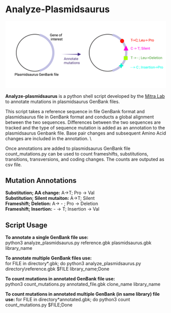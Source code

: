 # Analyze-Plasmidsaurus

<p align="center">
    <img src="https://github.com/The-Mitra-Lab/Analyze-Plasmidaurus/blob/main/analyze_plasmidsaurus2.png">
</p>

**Analyze-plasmidsaurus** is a python shell script developed by the [Mitra Lab](https://mitralab.wustl.edu/) to annotate mutations in plasmidsaurus GenBank files. 

This script takes a reference sequence in file GenBank format and plasmidsaurus file  in GenBank format and conducts a global alignment between the two sequences. Differences between the two sequences are tracked and the type of sequence mutation is added as an annotation to the plasmidsaurus Genbank file. Base pair changes and subsequent Amino Acid changes are included in the annotation.    \

Once annotations are added to plasmidsaurus GenBank file count_mutations.py can be used to count frameshifts, substitutions, transitions, transversions, and coding changes. The counts are outputed as csv file. 


## Mutation Annotations

**Substitution; AA change:** A->T; Pro -> Val \
**Substitution; Silent mutaiton:** A->T; Silent \
**Frameshift; Deletion:** A-> - ; Pro -> Deletion \
**Frameshift; Insertion:** - -> T; Insertion -> Val 

## Script Usage 

**To annotate a single GenBank file use:** \
python3 analyze_plasmidsaurus.py reference.gbk plasmidsaurus.gbk library_name

**To annotate multiple GenBank files use:** \
for FILE in directory\*.gbk; do python3 analyze_plasmidsaurus.py directory\reference.gbk $FILE library_name;Done 

**To count mutations in annotated GenBank file use:** \
python3 count_mutations.py annotated_file.gbk clone_name library_name 

**To count mutations in annotated multiple GenBank (in same library) file use:**
for FILE in directory\*annotated.gbk; do python3 count count_mutations.py $FILE;Done 




